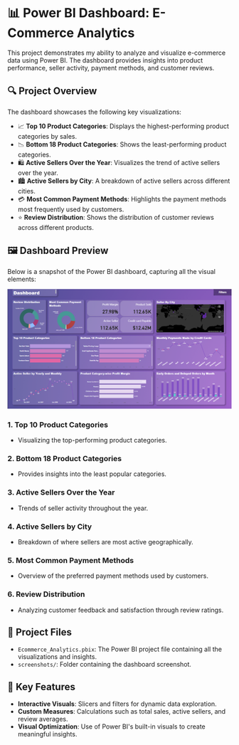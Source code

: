 # 📊 Power BI Dashboard: E-Commerce Analytics

This project demonstrates my ability to analyze and visualize e-commerce data using Power BI. The dashboard provides insights into product performance, seller activity, payment methods, and customer reviews.

## 🔍 **Project Overview**

The dashboard showcases the following key visualizations:
- 📈 **Top 10 Product Categories**: Displays the highest-performing product categories by sales.
- 📉 **Bottom 18 Product Categories**: Shows the least-performing product categories.
- 🛍️ **Active Sellers Over the Year**: Visualizes the trend of active sellers over the year.
- 🏙️ **Active Sellers by City**: A breakdown of active sellers across different cities.
- 💳 **Most Common Payment Methods**: Highlights the payment methods most frequently used by customers.
- ⭐ **Review Distribution**: Shows the distribution of customer reviews across different products.

## 🖼️ **Dashboard Preview**

Below is a snapshot of the Power BI dashboard, capturing all the visual elements:

![Dashboard Overview](./Screenshot/dashboard.png)



### 1. **Top 10 Product Categories**
   - Visualizing the top-performing product categories.

### 2. **Bottom 18 Product Categories**
   - Provides insights into the least popular categories.

### 3. **Active Sellers Over the Year**
   - Trends of seller activity throughout the year.

### 4. **Active Sellers by City**
   - Breakdown of where sellers are most active geographically.

### 5. **Most Common Payment Methods**
   - Overview of the preferred payment methods used by customers.

### 6. **Review Distribution**
   - Analyzing customer feedback and satisfaction through review ratings.

## 📂 **Project Files**
- `Ecommerce_Analytics.pbix`: The Power BI project file containing all the visualizations and insights.
- `screenshots/`: Folder containing the dashboard screenshot.

## 🚀 **Key Features**
- **Interactive Visuals**: Slicers and filters for dynamic data exploration.
- **Custom Measures**: Calculations such as total sales, active sellers, and review averages.
- **Visual Optimization**: Use of Power BI's built-in visuals to create meaningful insights.


